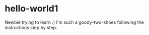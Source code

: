 # hello-world1
Newbie trying to learn :)
I'm such a goody-two-shoes following the instructions step by step.
